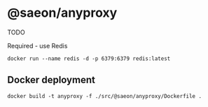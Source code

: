 # @saeon/anyproxy

TODO

Required - use Redis

```
docker run --name redis -d -p 6379:6379 redis:latest
```

## Docker deployment

```
docker build -t anyproxy -f ./src/@saeon/anyproxy/Dockerfile .
```
